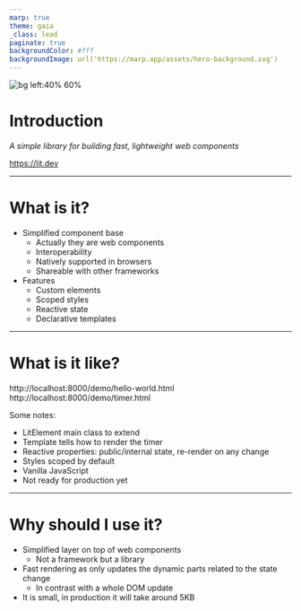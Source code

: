 ```yaml
---
marp: true
theme: gaia
_class: lead
paginate: true
backgroundColor: #fff
backgroundImage: url('https://marp.app/assets/hero-background.svg')
---
```

<style>
    section ul {
    font-size: 90%;
    }
</style>

![bg left:40% 60%](https://lit.dev/images/logo.svg)

# **Introduction**

_A simple library for building fast, lightweight web components_

https://lit.dev

---

# What is it?

- Simplified component base
    - Actually they are web components
    - Interoperability
    - Natively supported in browsers
    - Shareable with other frameworks    
- Features
    - Custom elements
    - Scoped styles
    - Reactive state
    - Declarative templates

---

# What is it like?

http://localhost:8000/demo/hello-world.html
http://localhost:8000/demo/timer.html

Some notes:
- LitElement main class to extend
- Template tells how to render the timer
- Reactive properties: public/internal state, re-render on any change
- Styles scoped by default
- Vanilla JavaScript
- Not ready for production yet

---

# Why should I use it?

- Simplified layer on top of web components
    - Not a framework but a library
- Fast rendering as only updates the dynamic parts related to the state change
    - In contrast with a whole DOM update
- It is small, in production it will take around 5KB
